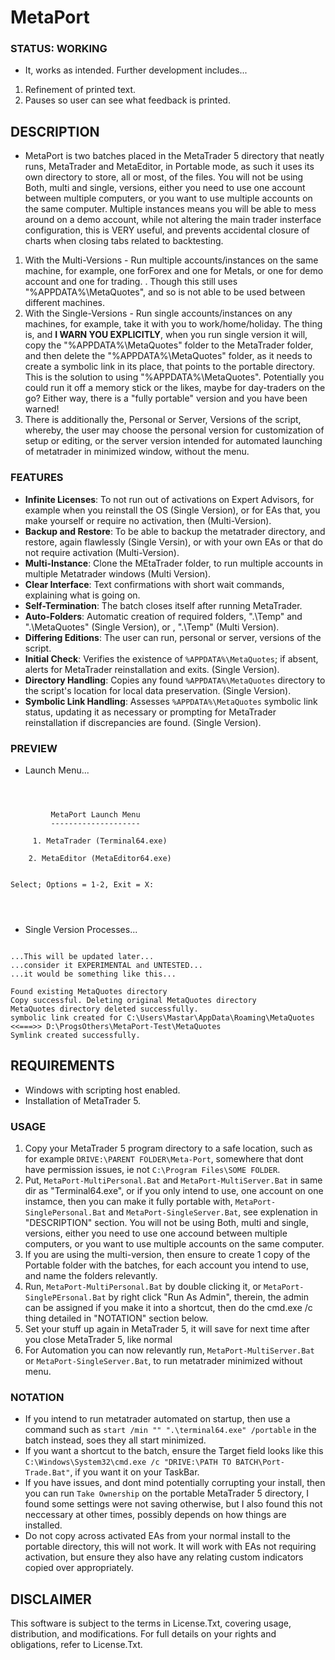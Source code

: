 # MetaPort

### STATUS: WORKING
- It, works as intended. Further development includes...
1. Refinement of printed text.
2. Pauses so user can see what feedback is printed.

## DESCRIPTION
- MetaPort is two batches placed in the MetaTrader 5 directory that neatly runs, MetaTrader and MetaEditor, in Portable mode, as such it uses its own directory to store, all or most, of the files. You will not be using Both, multi and single, versions, either you need to use one account between multiple computers, or you want to use multiple accounts on the same computer. Multiple instances means you will be able to mess around on a demo account, while not altering the main trader insterface configuration, this is VERY useful, and prevents accidental closure of charts when closing tabs related to backtesting. 
1. With the Multi-Versions - Run multiple accounts/instances on the same machine, for example, one forForex and one for Metals, or one for demo account and one for trading. . Though this still uses "%APPDATA%\MetaQuotes\", and so is not able to be used between different machines.
2. With the Single-Versions - Run single accounts/instances on any machines, for example, take it with you to work/home/holiday. The thing is, and **I WARN YOU EXPLICITLY**, when you run single version it will, copy the "%APPDATA%\MetaQuotes\" folder to the MetaTrader folder, and then delete the "%APPDATA%\MetaQuotes\" folder, as it needs to create a symbolic link in its place, that points to the portable directory. This is the solution to using "%APPDATA%\MetaQuotes\". Potentially you could run it off a memory stick or the likes, maybe for day-traders on the go? Either way, there is a "fully portable" version and you have been warned!
3. There is additionally the, Personal or Server, Versions of the script, whereby, the user may choose the personal version for customization of setup or editing, or the server version intended for automated launching of metatrader in minimized window, without the menu.

### FEATURES
- **Infinite Licenses**: To not run out of activations on Expert Advisors, for example when you reinstall the OS (Single Version), or for EAs that, you make yourself or require no activation, then (Multi-Version).
- **Backup and Restore**: To be able to backup the metatrader directory, and restore, again flawlessly (Single Versin), or with your own EAs or that do not require activation (Multi-Version).
- **Multi-Instance**: Clone the MEtaTrader folder, to run multiple accounts in multiple Metatrader windows (Multi Version).
- **Clear Interface**: Text confirmations with short wait commands, explaining what is going on.
- **Self-Termination**: The batch closes itself after running MetaTrader.
- **Auto-Folders**: Automatic creation of required folders, ".\Temp" and ".\MetaQuotes" (Single Version), or , ".\Temp" (Multi Version).
- **Differing Editions**: The user can run, personal or server, versions of the script.
- **Initial Check**: Verifies the existence of `%APPDATA%\MetaQuotes`; if absent, alerts for MetaTrader reinstallation and exits. (Single Version).
- **Directory Handling**: Copies any found `%APPDATA%\MetaQuotes` directory to the script's location for local data preservation. (Single Version).
- **Symbolic Link Handling**: Assesses `%APPDATA%\MetaQuotes` symbolic link status, updating it as necessary or prompting for MetaTrader reinstallation if discrepancies are found. (Single Version).

### PREVIEW
- Launch Menu...
```



         MetaPort Launch Menu
         --------------------

     1. MetaTrader (Terminal64.exe)

    2. MetaEditor (MetaEditor64.exe)


Select; Options = 1-2, Exit = X:




```
- Single Version Processes...
```

...This will be updated later...
...consider it EXPERIMENTAL and UNTESTED...
...it would be something like this...

Found existing MetaQuotes directory
Copy successful. Deleting original MetaQuotes directory
MetaQuotes directory deleted successfully.
symbolic link created for C:\Users\Mastar\AppData\Roaming\MetaQuotes <<===>> D:\ProgsOthers\MetaPort-Test\MetaQuotes
Symlink created successfully.

```

## REQUIREMENTS
- Windows with scripting host enabled.
- Installation of MetaTrader 5.

### USAGE
1. Copy your MetaTrader 5 program directory to a safe location, such as for example `DRIVE:\PARENT FOLDER\Meta-Port`, somewhere that dont have permission issues, ie not `C:\Program Files\SOME FOLDER`.
2. Put, `MetaPort-MultiPersonal.Bat` and `MetaPort-MultiServer.Bat` in same dir as "Terminal64.exe", or if you only intend to use, one account on one instamce, then you can make it fully portable with, `MetaPort-SinglePersonal.Bat` and `MetaPort-SingleServer.Bat`, see explenation in "DESCRIPTION" section. You will not be using Both, multi and single, versions, either you need to use one accound between multiple computers, or you want to use multiple accounts on the same computer.
3. If you are using the multi-version, then ensure to create 1 copy of the Portable folder with the batches, for each account you intend to use, and name the folders relevantly.
4. Run, `MetaPort-MultiPersonal.Bat` by double clicking it, or `MetaPort-SinglePErsonal.Bat` by right click "Run As Admin", therein, the admin can be assigned if you make it into a shortcut, then do the cmd.exe /c thing detailed in "NOTATION" section below.
5. Set your stuff up again in MetaTrader 5, it will save for next time after you close MetaTrader 5, like normal
6. For Automation you can now relevantly run, `MetaPort-MultiServer.Bat` or `MetaPort-SingleServer.Bat`, to run metatrader minimized without menu.

### NOTATION
- If you intend to run metatrader automated on startup, then use a command such as `start /min "" ".\terminal64.exe" /portable` in the batch instead, soes they all start minimized. 
- If you want a shortcut to the batch, ensure the Target field looks like this `C:\Windows\System32\cmd.exe /c "DRIVE:\PATH TO BATCH\Port-Trade.Bat"`, if you want it on your TaskBar.
- If you have issues, and dont mind potentially corrupting your install, then you can run `Take Ownership` on the portable MetaTrader 5 directory, I found some settings were not saving otherwise, but I also found this not neccessary at other times, possibly depends on how things are installed.
- Do not copy across activated EAs from your normal install to the portable directory, this will not work. It will work with EAs not requiring activation, but ensure they also have any relating custom indicators copied over appropriately.

## DISCLAIMER
This software is subject to the terms in License.Txt, covering usage, distribution, and modifications. For full details on your rights and obligations, refer to License.Txt.

